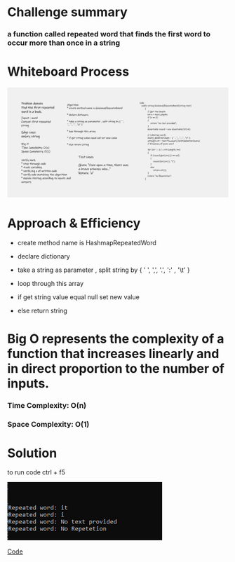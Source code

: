 ﻿# Challenge summary

###  a function called repeated word that finds the first word to occur more than once in a string

# Whiteboard Process

![](Whiteboard.png)

# Approach & Efficiency

* create method name is HashmapRepeatedWord

* declare dictionary

* take a string as parameter , split string by { ' ', ',', '.', ':' , '\t' }

* loop through this array

* if get string value equal null set new value

* else return string
# Big O represents the complexity of a function that increases linearly and in direct proportion to the number of inputs.

### Time Complexity: O(n) 

### Space Complexity: O(1)

# Solution

to run code ctrl + f5 

![](result.png)

[Code](HashmapRepeated.cs)